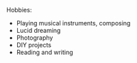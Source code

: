 Hobbies:
- Playing musical instruments, composing
- Lucid dreaming
- Photography
- DIY projects
- Reading and writing
